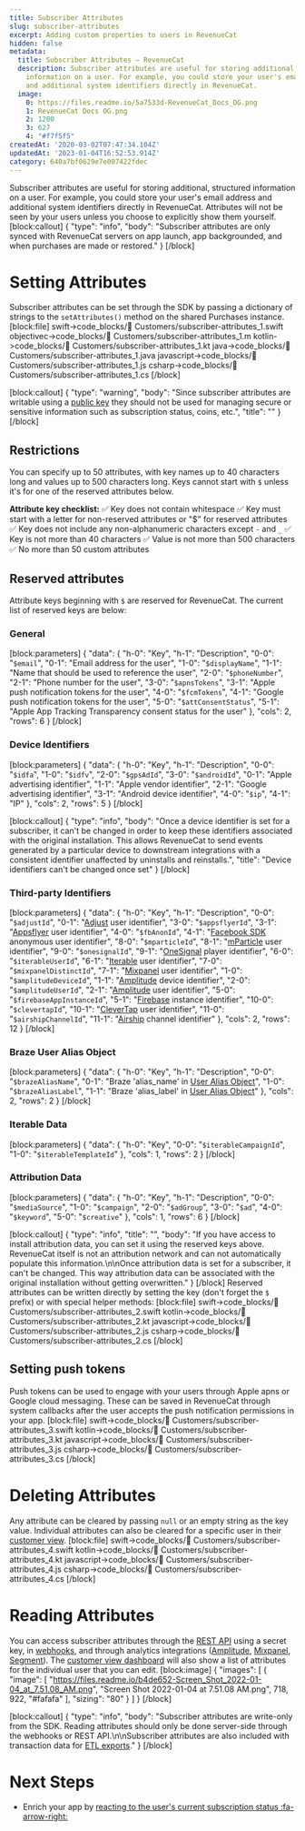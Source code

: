 ```yaml
---
title: Subscriber Attributes
slug: subscriber-attributes
excerpt: Adding custom properties to users in RevenueCat
hidden: false
metadata:
  title: Subscriber Attributes – RevenueCat
  description: Subscriber attributes are useful for storing additional, structured
    information on a user. For example, you could store your user's email address
    and additional system identifiers directly in RevenueCat.
  image:
    0: https://files.readme.io/5a7533d-RevenueCat_Docs_OG.png
    1: RevenueCat Docs OG.png
    2: 1200
    3: 627
    4: "#f7f5f5"
createdAt: '2020-03-02T07:47:34.104Z'
updatedAt: '2023-01-04T16:52:53.914Z'
category: 640a7bf0629e7e007422fdec
---
```

Subscriber attributes are useful for storing additional, structured information on a user. For example, you could store your user's email address and additional system identifiers directly in RevenueCat. Attributes will not be seen by your users unless you choose to explicitly show them yourself.
[block:callout]
{
  "type": "info",
  "body": "Subscriber attributes are only synced with RevenueCat servers on app launch, app backgrounded, and when purchases are made or restored."
}
[/block]
# Setting Attributes

Subscriber attributes can be set through the SDK by passing a dictionary of strings to the `setAttributes()` method on the shared Purchases instance. 
[block:file]
swift->code_blocks/👥 Customers/subscriber-attributes_1.swift
objectivec->code_blocks/👥 Customers/subscriber-attributes_1.m
kotlin->code_blocks/👥 Customers/subscriber-attributes_1.kt
java->code_blocks/👥 Customers/subscriber-attributes_1.java
javascript->code_blocks/👥 Customers/subscriber-attributes_1.js
csharp->code_blocks/👥 Customers/subscriber-attributes_1.cs
[/block]

[block:callout]
{
  "type": "warning",
  "body": "Since subscriber attributes are writable using a [public key](doc:authentication) they should not be used for managing secure or sensitive information such as subscription status, coins, etc.",
  "title": ""
}
[/block]
## Restrictions
You can specify up to 50 attributes, with key names up to 40 characters long and values up to 500 characters long. Keys cannot start with `$` unless it's for one of the reserved attributes below.

**Attribute key checklist:**
✅ Key does not contain whitespace
✅ Key must start with a letter for non-reserved attributes or "$" for reserved attributes
✅ Key does not include any non-alphanumeric characters except `-` and `_`
✅ Key is not more than 40 characters
✅ Value is not more than 500 characters
✅ No more than 50 custom attributes


## Reserved attributes
Attribute keys beginning with `$` are reserved for RevenueCat. The current list of reserved keys are below:

### General
[block:parameters]
{
  "data": {
    "h-0": "Key",
    "h-1": "Description",
    "0-0": "`$email`",
    "0-1": "Email address for the user",
    "1-0": "`$displayName`",
    "1-1": "Name that should be used to reference the user",
    "2-0": "`$phoneNumber`",
    "2-1": "Phone number for the user",
    "3-0": "`$apnsTokens`",
    "3-1": "Apple push notification tokens for the user",
    "4-0": "`$fcmTokens`",
    "4-1": "Google push notification tokens for the user",
    "5-0": "`$attConsentStatus`",
    "5-1": "Apple App Tracking Transparency consent status for the user"
  },
  "cols": 2,
  "rows": 6
}
[/block]
### Device Identifiers
[block:parameters]
{
  "data": {
    "h-0": "Key",
    "h-1": "Description",
    "0-0": "`$idfa`",
    "1-0": "`$idfv`",
    "2-0": "`$gpsAdId`",
    "3-0": "`$androidId`",
    "0-1": "Apple advertising identifier",
    "1-1": "Apple vendor identifier",
    "2-1": "Google advertising identifier",
    "3-1": "Android device identifier",
    "4-0": "`$ip`",
    "4-1": "IP"
  },
  "cols": 2,
  "rows": 5
}
[/block]

[block:callout]
{
  "type": "info",
  "body": "Once a device identifier is set for a subscriber, it can't be changed in order to keep these identifiers associated with the original installation. This allows RevenueCat to send events generated by a particular device to downstream integrations with a consistent identifier unaffected by uninstalls and reinstalls.",
  "title": "Device identifiers can't be changed once set"
}
[/block]
### Third-party Identifiers
[block:parameters]
{
  "data": {
    "h-0": "Key",
    "h-1": "Description",
    "0-0": "`$adjustId`",
    "0-1": "[Adjust](https://www.adjust.com/) user identifier",
    "3-0": "`$appsflyerId`",
    "3-1": "[Appsflyer](https://www.appsflyer.com/) user identifier",
    "4-0": "`$fbAnonId`",
    "4-1": "[Facebook SDK](https://developers.facebook.com/docs/apis-and-sdks/) anonymous user identifier",
    "8-0": "`$mparticleId`",
    "8-1": "[mParticle](https://www.mparticle.com/) user identifier",
    "9-0": "`$onesignalId`",
    "9-1": "[OneSignal](https://onesignal.com/) player identifier",
    "6-0": "`$iterableUserId`",
    "6-1": "[Iterable](https://iterable.com/) user identifier",
    "7-0": "`$mixpanelDistinctId`",
    "7-1": "[Mixpanel](https://mixpanel.com) user identifier",
    "1-0": "`$amplitudeDeviceId`",
    "1-1": "[Amplitude](https://amplitude.com/) device identifier",
    "2-0": "`$amplitudeUserId`",
    "2-1": "[Amplitude](https://amplitude.com/) user identifier",
    "5-0": "`$firebaseAppInstanceId`",
    "5-1": "[Firebase](doc:firebase-integration) instance identifier",
    "10-0": "`$clevertapId`",
    "10-1": "[CleverTap](https://clevertap.com/) user identifier",
    "11-0": "`$airshipChannelId`",
    "11-1": "[Airship](https://www.airship.com/) channel identifier"
  },
  "cols": 2,
  "rows": 12
}
[/block]
### Braze User Alias Object
[block:parameters]
{
  "data": {
    "h-0": "Key",
    "h-1": "Description",
    "0-0": "`$brazeAliasName`",
    "0-1": "Braze 'alias_name' in [User Alias Object](https://www.braze.com/docs/api/objects_filters/user_alias_object/)",
    "1-0": "`$brazeAliasLabel`",
    "1-1": "Braze 'alias_label' in [User Alias Object](https://www.braze.com/docs/api/objects_filters/user_alias_object/)"
  },
  "cols": 2,
  "rows": 2
}
[/block]
### Iterable Data
[block:parameters]
{
  "data": {
    "h-0": "Key",
    "0-0": "`$iterableCampaignId`",
    "1-0": "`$iterableTemplateId`"
  },
  "cols": 1,
  "rows": 2
}
[/block]
### Attribution Data
[block:parameters]
{
  "data": {
    "h-0": "Key",
    "h-1": "Description",
    "0-0": "`$mediaSource`",
    "1-0": "`$campaign`",
    "2-0": "`$adGroup`",
    "3-0": "`$ad`",
    "4-0": "`$keyword`",
    "5-0": "`$creative`"
  },
  "cols": 1,
  "rows": 6
}
[/block]

[block:callout]
{
  "type": "info",
  "title": "",
  "body": "If you have access to install attribution data, you can set it using the reserved keys above. RevenueCat itself is not an attribution network and can not automatically populate this information.\n\nOnce attribution data is set for a subscriber, it can't be changed. This way attribution data can be associated with the original installation without getting overwritten."
}
[/block]
Reserved attributes can be written directly by setting the key (don't forget the `$` prefix) or with special helper methods:
[block:file]
swift->code_blocks/👥 Customers/subscriber-attributes_2.swift
kotlin->code_blocks/👥 Customers/subscriber-attributes_2.kt
javascript->code_blocks/👥 Customers/subscriber-attributes_2.js
csharp->code_blocks/👥 Customers/subscriber-attributes_2.cs
[/block]
## Setting push tokens
Push tokens can be used to engage with your users through Apple apns or Google cloud messaging. These can be saved in RevenueCat through system callbacks after the user accepts the push notification permissions in your app.
[block:file]
swift->code_blocks/👥 Customers/subscriber-attributes_3.swift
kotlin->code_blocks/👥 Customers/subscriber-attributes_3.kt
javascript->code_blocks/👥 Customers/subscriber-attributes_3.js
csharp->code_blocks/👥 Customers/subscriber-attributes_3.cs
[/block]
# Deleting Attributes

Any attribute can be cleared by passing `null` or an empty string as the key value. Individual attributes can also be cleared for a specific user in their [customer view](doc:customers).
[block:file]
swift->code_blocks/👥 Customers/subscriber-attributes_4.swift
kotlin->code_blocks/👥 Customers/subscriber-attributes_4.kt
javascript->code_blocks/👥 Customers/subscriber-attributes_4.js
csharp->code_blocks/👥 Customers/subscriber-attributes_4.cs
[/block]
# Reading Attributes

You can access subscriber attributes through the [REST API](https://docs.revenuecat.com/reference) using a secret key, in [webhooks](doc:webhooks), and through analytics integrations ([Amplitude](doc:amplitude), [Mixpanel](doc:mixpanel), [Segment](doc:segment)). The [customer view dashboard](doc:customers) will also show a list of attributes for the individual user that you can edit.
[block:image]
{
  "images": [
    {
      "image": [
        "https://files.readme.io/b4de652-Screen_Shot_2022-01-04_at_7.51.08_AM.png",
        "Screen Shot 2022-01-04 at 7.51.08 AM.png",
        718,
        922,
        "#fafafa"
      ],
      "sizing": "80"
    }
  ]
}
[/block]

[block:callout]
{
  "type": "info",
  "body": "Subscriber attributes are write-only from the SDK. Reading attributes should only be done server-side through the webhooks or REST API.\n\nSubscriber attributes are also included with transaction data for [ETL exports](https://docs.revenuecat.com/docs/etl-exports)."
}
[/block]
# Next Steps

* Enrich your app by [reacting to the user's current subscription status :fa-arrow-right:](doc:purchaserinfo)